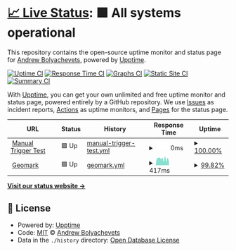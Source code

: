 # [📈 Live Status](https://bolyachevets.github.io/upptime): <!--live status--> **🟩 All systems operational**

This repository contains the open-source uptime monitor and status page for [Andrew Bolyachevets](https://bolyachevets.github.io/upptime), powered by [Upptime](https://github.com/upptime/upptime).

[![Uptime CI](https://github.com/bolyachevets/upptime/workflows/Uptime%20CI/badge.svg)](https://github.com/bolyachevets/upptime/actions?query=workflow%3A%22Uptime+CI%22)
[![Response Time CI](https://github.com/bolyachevets/upptime/workflows/Response%20Time%20CI/badge.svg)](https://github.com/bolyachevets/upptime/actions?query=workflow%3A%22Response+Time+CI%22)
[![Graphs CI](https://github.com/bolyachevets/upptime/workflows/Graphs%20CI/badge.svg)](https://github.com/bolyachevets/upptime/actions?query=workflow%3A%22Graphs+CI%22)
[![Static Site CI](https://github.com/bolyachevets/upptime/workflows/Static%20Site%20CI/badge.svg)](https://github.com/bolyachevets/upptime/actions?query=workflow%3A%22Static+Site+CI%22)
[![Summary CI](https://github.com/bolyachevets/upptime/workflows/Summary%20CI/badge.svg)](https://github.com/bolyachevets/upptime/actions?query=workflow%3A%22Summary+CI%22)

With [Upptime](https://upptime.js.org), you can get your own unlimited and free uptime monitor and status page, powered entirely by a GitHub repository. We use [Issues](https://github.com/bolyachevets/upptime/issues) as incident reports, [Actions](https://github.com/bolyachevets/upptime/actions) as uptime monitors, and [Pages](https://bolyachevets.github.io/upptime) for the status page.

<!--start: status pages-->
<!-- This summary is generated by Upptime (https://github.com/upptime/upptime) -->
<!-- Do not edit this manually, your changes will be overwritten -->
<!-- prettier-ignore -->
| URL | Status | History | Response Time | Uptime |
| --- | ------ | ------- | ------------- | ------ |
| <img alt="" src="https://icons.duckduckgo.com/ip3/null.ico" height="13"> [Manual Trigger Test](none) | 🟩 Up | [manual-trigger-test.yml](https://github.com/bolyachevets/upptime/commits/HEAD/history/manual-trigger-test.yml) | <details><summary><img alt="Response time graph" src="./graphs/manual-trigger-test/response-time-week.png" height="20"> 0ms</summary><br><a href="https://bolyachevets.github.io/upptime/history/manual-trigger-test"><img alt="Response time 0" src="https://img.shields.io/endpoint?url=https%3A%2F%2Fraw.githubusercontent.com%2Fbolyachevets%2Fupptime%2FHEAD%2Fapi%2Fmanual-trigger-test%2Fresponse-time.json"></a><br><a href="https://bolyachevets.github.io/upptime/history/manual-trigger-test"><img alt="24-hour response time 0" src="https://img.shields.io/endpoint?url=https%3A%2F%2Fraw.githubusercontent.com%2Fbolyachevets%2Fupptime%2FHEAD%2Fapi%2Fmanual-trigger-test%2Fresponse-time-day.json"></a><br><a href="https://bolyachevets.github.io/upptime/history/manual-trigger-test"><img alt="7-day response time 0" src="https://img.shields.io/endpoint?url=https%3A%2F%2Fraw.githubusercontent.com%2Fbolyachevets%2Fupptime%2FHEAD%2Fapi%2Fmanual-trigger-test%2Fresponse-time-week.json"></a><br><a href="https://bolyachevets.github.io/upptime/history/manual-trigger-test"><img alt="30-day response time 0" src="https://img.shields.io/endpoint?url=https%3A%2F%2Fraw.githubusercontent.com%2Fbolyachevets%2Fupptime%2FHEAD%2Fapi%2Fmanual-trigger-test%2Fresponse-time-month.json"></a><br><a href="https://bolyachevets.github.io/upptime/history/manual-trigger-test"><img alt="1-year response time 0" src="https://img.shields.io/endpoint?url=https%3A%2F%2Fraw.githubusercontent.com%2Fbolyachevets%2Fupptime%2FHEAD%2Fapi%2Fmanual-trigger-test%2Fresponse-time-year.json"></a></details> | <details><summary><a href="https://bolyachevets.github.io/upptime/history/manual-trigger-test">100.00%</a></summary><a href="https://bolyachevets.github.io/upptime/history/manual-trigger-test"><img alt="All-time uptime 99.75%" src="https://img.shields.io/endpoint?url=https%3A%2F%2Fraw.githubusercontent.com%2Fbolyachevets%2Fupptime%2FHEAD%2Fapi%2Fmanual-trigger-test%2Fuptime.json"></a><br><a href="https://bolyachevets.github.io/upptime/history/manual-trigger-test"><img alt="24-hour uptime 100.00%" src="https://img.shields.io/endpoint?url=https%3A%2F%2Fraw.githubusercontent.com%2Fbolyachevets%2Fupptime%2FHEAD%2Fapi%2Fmanual-trigger-test%2Fuptime-day.json"></a><br><a href="https://bolyachevets.github.io/upptime/history/manual-trigger-test"><img alt="7-day uptime 100.00%" src="https://img.shields.io/endpoint?url=https%3A%2F%2Fraw.githubusercontent.com%2Fbolyachevets%2Fupptime%2FHEAD%2Fapi%2Fmanual-trigger-test%2Fuptime-week.json"></a><br><a href="https://bolyachevets.github.io/upptime/history/manual-trigger-test"><img alt="30-day uptime 100.00%" src="https://img.shields.io/endpoint?url=https%3A%2F%2Fraw.githubusercontent.com%2Fbolyachevets%2Fupptime%2FHEAD%2Fapi%2Fmanual-trigger-test%2Fuptime-month.json"></a><br><a href="https://bolyachevets.github.io/upptime/history/manual-trigger-test"><img alt="1-year uptime 99.75%" src="https://img.shields.io/endpoint?url=https%3A%2F%2Fraw.githubusercontent.com%2Fbolyachevets%2Fupptime%2FHEAD%2Fapi%2Fmanual-trigger-test%2Fuptime-year.json"></a></details>
| <img alt="" src="https://icons.duckduckgo.com/ip3/apps.gov.bc.ca.ico" height="13"> [Geomark](https://apps.gov.bc.ca/pub/geomark/overview) | 🟩 Up | [geomark.yml](https://github.com/bolyachevets/upptime/commits/HEAD/history/geomark.yml) | <details><summary><img alt="Response time graph" src="./graphs/geomark/response-time-week.png" height="20"> 417ms</summary><br><a href="https://bolyachevets.github.io/upptime/history/geomark"><img alt="Response time 543" src="https://img.shields.io/endpoint?url=https%3A%2F%2Fraw.githubusercontent.com%2Fbolyachevets%2Fupptime%2FHEAD%2Fapi%2Fgeomark%2Fresponse-time.json"></a><br><a href="https://bolyachevets.github.io/upptime/history/geomark"><img alt="24-hour response time 233" src="https://img.shields.io/endpoint?url=https%3A%2F%2Fraw.githubusercontent.com%2Fbolyachevets%2Fupptime%2FHEAD%2Fapi%2Fgeomark%2Fresponse-time-day.json"></a><br><a href="https://bolyachevets.github.io/upptime/history/geomark"><img alt="7-day response time 417" src="https://img.shields.io/endpoint?url=https%3A%2F%2Fraw.githubusercontent.com%2Fbolyachevets%2Fupptime%2FHEAD%2Fapi%2Fgeomark%2Fresponse-time-week.json"></a><br><a href="https://bolyachevets.github.io/upptime/history/geomark"><img alt="30-day response time 433" src="https://img.shields.io/endpoint?url=https%3A%2F%2Fraw.githubusercontent.com%2Fbolyachevets%2Fupptime%2FHEAD%2Fapi%2Fgeomark%2Fresponse-time-month.json"></a><br><a href="https://bolyachevets.github.io/upptime/history/geomark"><img alt="1-year response time 543" src="https://img.shields.io/endpoint?url=https%3A%2F%2Fraw.githubusercontent.com%2Fbolyachevets%2Fupptime%2FHEAD%2Fapi%2Fgeomark%2Fresponse-time-year.json"></a></details> | <details><summary><a href="https://bolyachevets.github.io/upptime/history/geomark">99.82%</a></summary><a href="https://bolyachevets.github.io/upptime/history/geomark"><img alt="All-time uptime 99.02%" src="https://img.shields.io/endpoint?url=https%3A%2F%2Fraw.githubusercontent.com%2Fbolyachevets%2Fupptime%2FHEAD%2Fapi%2Fgeomark%2Fuptime.json"></a><br><a href="https://bolyachevets.github.io/upptime/history/geomark"><img alt="24-hour uptime 100.00%" src="https://img.shields.io/endpoint?url=https%3A%2F%2Fraw.githubusercontent.com%2Fbolyachevets%2Fupptime%2FHEAD%2Fapi%2Fgeomark%2Fuptime-day.json"></a><br><a href="https://bolyachevets.github.io/upptime/history/geomark"><img alt="7-day uptime 99.82%" src="https://img.shields.io/endpoint?url=https%3A%2F%2Fraw.githubusercontent.com%2Fbolyachevets%2Fupptime%2FHEAD%2Fapi%2Fgeomark%2Fuptime-week.json"></a><br><a href="https://bolyachevets.github.io/upptime/history/geomark"><img alt="30-day uptime 97.89%" src="https://img.shields.io/endpoint?url=https%3A%2F%2Fraw.githubusercontent.com%2Fbolyachevets%2Fupptime%2FHEAD%2Fapi%2Fgeomark%2Fuptime-month.json"></a><br><a href="https://bolyachevets.github.io/upptime/history/geomark"><img alt="1-year uptime 99.02%" src="https://img.shields.io/endpoint?url=https%3A%2F%2Fraw.githubusercontent.com%2Fbolyachevets%2Fupptime%2FHEAD%2Fapi%2Fgeomark%2Fuptime-year.json"></a></details>

<!--end: status pages-->

[**Visit our status website →**](https://bolyachevets.github.io/upptime)

## 📄 License

- Powered by: [Upptime](https://github.com/upptime/upptime)
- Code: [MIT](./LICENSE) © [Andrew Bolyachevets](https://bolyachevets.github.io/upptime)
- Data in the `./history` directory: [Open Database License](https://opendatacommons.org/licenses/odbl/1-0/)
